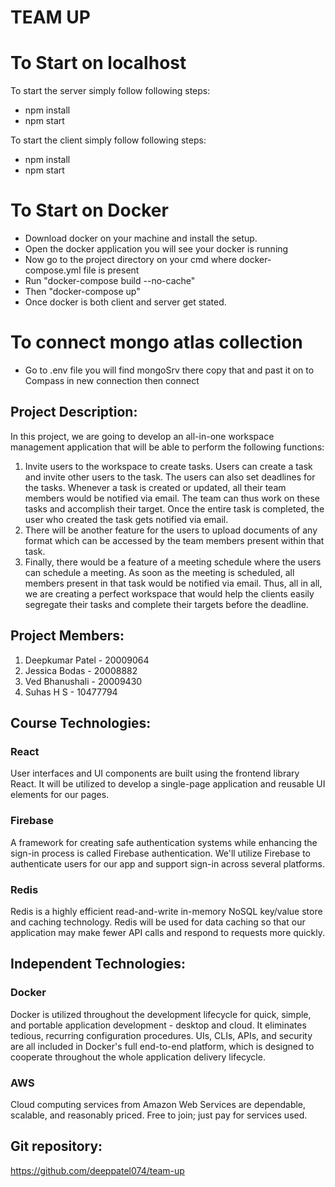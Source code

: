 # TEAM UP

# To Start on localhost

To start the server simply follow following steps:

- npm install
- npm start

To start the client simply follow following steps:

- npm install
- npm start

# To Start on Docker

- Download docker on your machine and install the setup.
- Open the docker application you will see your docker is running
- Now go to the project directory on your cmd where docker-compose.yml file is present
- Run "docker-compose build --no-cache"
- Then "docker-compose up"
- Once docker is both client and server get stated.

# To connect mongo atlas collection

- Go to .env file you will find mongoSrv there copy that and past it on to Compass in new connection then connect

## Project Description:

In this project, we are going to develop an all-in-one workspace management application that will be able to perform the following functions:

1. Invite users to the workspace to create tasks. Users can create a task and invite other users to the task. The users can also set deadlines for the tasks. Whenever a task is created or updated, all their team members would be notified via email. The team can thus work on these tasks and accomplish their target. Once the entire task is completed, the user who created the task gets notified via email.
2. There will be another feature for the users to upload documents of any format which can be accessed by the team members present within that task.
3. Finally, there would be a feature of a meeting schedule where the users can schedule a meeting. As soon as the meeting is scheduled, all members present in that task would be notified via email.
   Thus, all in all, we are creating a perfect workspace that would help the clients easily segregate their tasks and complete their targets before the deadline.

## Project Members:

1. Deepkumar Patel - 20009064
2. Jessica Bodas - 20008882
3. Ved Bhanushali - 20009430
4. Suhas H S - 10477794

## Course Technologies:

### React

User interfaces and UI components are built using the frontend library React. It will be utilized to develop a single-page application and reusable UI elements for our pages.

### Firebase

A framework for creating safe authentication systems while enhancing the sign-in process is called Firebase authentication. We'll utilize Firebase to authenticate users for our app and support sign-in across several platforms.

### Redis

Redis is a highly efficient read-and-write in-memory NoSQL key/value store and caching technology. Redis will be used for data caching so that our application may make fewer API calls and respond to requests more quickly.

## Independent Technologies:

### Docker

Docker is utilized throughout the development lifecycle for quick, simple, and portable application development - desktop and cloud. It eliminates tedious, recurring configuration procedures. UIs, CLIs, APIs, and security are all included in Docker's full end-to-end platform, which is designed to cooperate throughout the whole application delivery lifecycle.

### AWS

Cloud computing services from Amazon Web Services are dependable, scalable, and reasonably priced. Free to join; just pay for services used.

## Git repository:

https://github.com/deeppatel074/team-up
